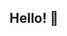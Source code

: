 ## Hello! 👋

<!--
**cgrotteland92/cgrotteland92** is a ✨ _special_ ✨ repository because its `README.md` (this file) appears on your GitHub profile.

- 🌱 I’m a frontend developer student at Noroff School of Technology and Digital Media.
- 🌍 I'm from Stavanger, Norway.
- 🤔 I’m interested in learning JavaScript, React and Typescript
- 💬 Ask me about ...
- 📫 How to reach me: Message me on LinkedIn https://www.linkedin.com/in/christian-gr%C3%B8tteland-0408372aa/
- ⚡ Fun fact: Now this is really fun, I love to travel.
-->
